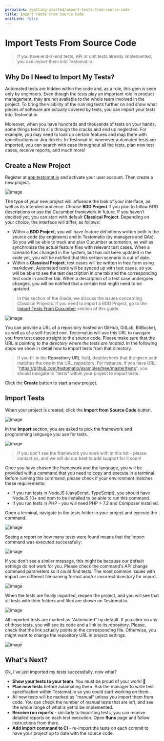 ```yaml
---
permalink: /getting-started/import-tests-from-source-code
title: Import Tests From Source Code
editLink: false
---
```


# Import Tests From Source Code

> If you have end-2-end tests, API or unit tests already implemented, you can import them into Testomat.io.

## Why Do I Need to Import My Tests?

Automated tests are hidden within the code and, as a rule, this gem is seen only by engineers. Even though the tests play an important role in product management, they are not available to the whole team involved in the project. To bring the visibility of the running tests further on and show what pieces of software are actually covered by tests, you can import your tests into Testomat.io. 

Moreover, when you have hundreds and thousands of tests on your hands, some things tend to slip through the cracks and end up neglected. For example, you may need to look up certain features and map them with specifications or Jira tickets. In Testomat.io, whenever automated tests are imported,  you can search with ease throughout all the tests, plan new test cases, receive reports, and much more! 

## Create a New Project

Register at [app.testomat.io](https://app.testomat.io) and activate your user account. Then create a new project.

![image](/assets/107104713-7f169180-682b-11eb-9c8d-ee4d5583e184.png)

The type of your new project will influence the look of your interface, as well as its intended audience. Choose **BDD Project** if you plan to follow BDD descriptions or use the Cucumber framework in future. If you haven't decided yet, you can start with default **Classical Project**. Depending on your choice, the interface will differ, as follows:

* Within a **BDD Project**, you will have feature definitions written both in the source code (by engineers) and in Testomatio (by managers and QAs). So you will be able to track and plan Cucumber automation, as well as synchronize the actual feature files with relevant test cases. When a scenario has changed in the system, but has not been updated in the code yet, you will be notified that this certain scenario is out of date.
* Within a **Classical Project**, test cases will be written in free form using markdown. Automated tests will be synced up with test cases, so you will be able to see the test description in one tab and the corresponding test code in another tab. When a description of a test case undergoes changes, you will be notified that a certain test might need to be updated.

> In this section of the Guide, we discuss the issues concerning Classical Projects. If you need to import a BDD Project, go to the [Import Tests From Cucumber](https://docs.testomat.io/getting-started/import-tests-from-cucumber/#why-do-i-need-to-import-my-tests) section of this guide.

![image](/assets/107104737-96ee1580-682b-11eb-9c95-f258d3ab1e34.png)

You can provide a URL of a repository hosted on GitHub, GitLab, BitBucket, as well as of a self-hosted one. Testomat.io will use this URL to navigate you from test cases straight to the source code. Please make sure that the URL is pointing to the *directory where the tests are located*. In the following steps we show in detail how to import tests from that directory.

> If you fill in the **Repository URL** field, doublecheck that the given path matches the one in the URL repository. For instance, if you have URL: "https://github.com/testomatio/examples/tree/master/tests", you should navigate to "tests" within your project to import tests.

Click the **Create** button to start a new project.

## Import Tests

When your project is created, click the **Import from Source Code** button.

![image](/assets/107104789-df0d3800-682b-11eb-86ec-88642d299d96.png)

In the **Import** section, you are asked to pick the framework and programming language you use for tests.

![image](/assets/107104794-e3d1ec00-682b-11eb-8913-3d0c563515eb.png)

> If you don't see the framework you work with in this list - please contact us, and we will do our best to add support for it soon! 

Once you have chosen the framework and the language, you will be provided with a command that you need to copy and execute in a terminal. Before running this command, please check if your environment matches these requirements:
* If you run tests in NodeJS (JavaScript, TypeScript), you should have NodeJS 10+ and npm to be installed to be able to run this command.
* If you run tests in PHP - you will need PHP > 7.2 and Composer installed. 

Open a terminal, navigate to the tests folder in your project and execute the command. 

![image](/assets/107104824-03691480-682c-11eb-9c1a-0ace4b446459.png)

Seeing a report on how many tests were found means that the import command was executed successfully:

![image](/assets/107104827-09f78c00-682c-11eb-9cc5-b014113fb65f.png)

If you don't see a similar message, this might be because our default settings do not work for you. Please check the command's API change command parameters so it could find tests. The most common issues with import are different file naming format and/or incorrect directory for import.

![image](/assets/107104832-0fed6d00-682c-11eb-993a-afb4082cdf01.png)

When the tests are finally imported, reopen the project, and you will see that all tests with their folders and files are shown on Testomat.io.

![image](/assets/107104839-1845a800-682c-11eb-923f-23cf29f7687f.png)

All imported tests are marked as "Automated" by default. If you click on any of those tests, you will see its code and a link to its repository. Please, check that the link actually points to the corresponding file. Otherwise, you might want to change the repository URL in project settings. 

![image](/assets/107104862-3c08ee00-682c-11eb-8692-3df3e95c4aad.png)


## What's Next?

Ok, I've just imported my tests successfully, now what?

* **Show your tests to your team**. You must be proud of your work!  🎉
* **Plan new tests** before automating them. Ask the manager to write test specification within Testomat.io so you could start working on them. 
* All new tests will be marked as "manual" unless you import them from code. You can check the number of manual tests that are left, and see the whole range of what is yet to be implemented.
* **Receive run reports** - similarly to Importing tests, you can receive detailed reports on each test execution. Open **Runs** page and follow instructions from there.
* **Add import command to CI** - re-import the tests on each commit to have your project up to date with the source code.

